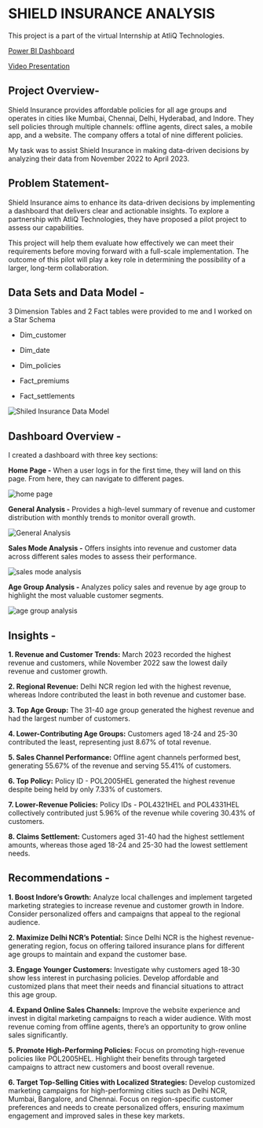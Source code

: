 # SHIELD INSURANCE ANALYSIS

This project is a part of the virtual Internship at AtliQ Technologies.

[Power BI Dashboard](https://app.powerbi.com/view?r=eyJrIjoiNjQyZWIzNDQtMTU5NS00ZGY4LThkOGUtZmQwN2ExOTViMzczIiwidCI6ImM2ZTU0OWIzLTVmNDUtNDAzMi1hYWU5LWQ0MjQ0ZGM1YjJjNCJ9&pageName=c409461be7270ac41e63&pageName=c409461be7270ac41e63)

[Video Presentation](https://www.linkedin.com/posts/mayurpawar8301_codebasicsvirtualinternship-dataanalytics-activity-7296037962998292480-x9KC?utm_source=share&utm_medium=member_desktop&rcm=ACoAAE4PqA8B7UiFw46YycR_R0SeCoycTUQtMko)

## Project Overview-

Shield Insurance provides affordable policies for all age groups and operates in cities like Mumbai, Chennai, Delhi, Hyderabad, and Indore. They sell policies through multiple channels: offline agents, direct sales, a mobile app, and a website. The company offers a total of nine different policies. 

My task was to assist Shield Insurance in making data-driven decisions by analyzing their data from November 2022 to April 2023.

## Problem Statement-

Shield Insurance aims to enhance its data-driven decisions by implementing a dashboard that delivers clear and actionable insights.
To explore a partnership with AtliQ Technologies, they have proposed a pilot project to assess our capabilities.

This project will help them evaluate how effectively we can meet their requirements before moving forward with a full-scale implementation.
The outcome of this pilot will play a key role in determining the possibility of a larger, long-term collaboration.



## Data Sets and Data Model - 

3 Dimension Tables and 2 Fact tables were provided to me and I worked on a Star Schema 

* Dim_customer
* Dim_date
* Dim_policies

* Fact_premiums
* Fact_settlements




![Shiled Insurance Data Model](https://github.com/user-attachments/assets/ae0f80c5-22b9-405f-974a-d225194b7b7a)



## Dashboard Overview - 

I created a dashboard with three key sections:

**Home Page -** When a user logs in for the first time, they will land on this page. From here, they can navigate to different pages.

![home page](https://github.com/user-attachments/assets/4c86e911-c87f-41b4-aea9-d9e95c662d8f)



**General Analysis -** Provides a high-level summary of revenue and customer distribution with monthly trends to monitor overall growth.

![General Analysis](https://github.com/user-attachments/assets/e7ed8330-e2f8-4b7d-83df-12d88e0edb2e)



**Sales Mode Analysis -** Offers insights into revenue and customer data across different sales modes to assess their performance.


![sales mode analysis](https://github.com/user-attachments/assets/04575041-dfaa-4a66-961b-696c240cb9fb)



**Age Group Analysis -** Analyzes policy sales and revenue by age group to highlight the most valuable customer segments.

![age group analysis](https://github.com/user-attachments/assets/68b72b1a-440b-48a0-840c-68b8b83a4bc6)



## Insights -

**1. Revenue and Customer Trends:** March 2023 recorded the highest revenue and customers, while November 2022 saw the lowest daily revenue and customer growth.

**2. Regional Revenue:** Delhi NCR region led with the highest revenue, whereas Indore contributed the least in both revenue and customer base.

**3. Top Age Group:** The 31-40 age group generated the highest revenue and had the largest number of customers.

**4. Lower-Contributing Age Groups:** Customers aged 18-24 and 25-30 contributed the least, representing just 8.67% of total revenue.

**5. Sales Channel Performance:** Offline agent channels performed best, generating 55.67% of the revenue and serving 55.41% of customers.

**6. Top Policy:** Policy ID - POL2005HEL generated the highest revenue despite being held by only 7.33% of customers.

**7. Lower-Revenue Policies:** Policy IDs - POL4321HEL and POL4331HEL collectively contributed just 5.96% of the revenue while covering 30.43% of customers.

**8. Claims Settlement:** Customers aged 31-40 had the highest settlement amounts, whereas those aged 18-24 and 25-30 had the lowest settlement needs.



## Recommendations -

**1. Boost Indore’s Growth:** Analyze local challenges and implement targeted marketing strategies to increase revenue and customer growth in Indore. Consider personalized offers and campaigns that appeal to the regional audience.

**2. Maximize Delhi NCR’s Potential:** Since Delhi NCR is the highest revenue-generating region, focus on offering tailored insurance plans for different age groups to maintain and expand the customer base.

**3. Engage Younger Customers:** Investigate why customers aged 18-30 show less interest in purchasing policies. Develop affordable and customized plans that meet their needs and financial situations to attract this age group.

**4. Expand Online Sales Channels:** Improve the website experience and invest in digital marketing campaigns to reach a wider audience. With most revenue coming from offline agents, there’s an opportunity to grow online sales significantly.

**5. Promote High-Performing Policies:** Focus on promoting high-revenue policies like POL2005HEL. Highlight their benefits through targeted campaigns to attract new customers and boost overall revenue.

**6. Target Top-Selling Cities with Localized Strategies:** Develop customized marketing campaigns for high-performing cities such as Delhi NCR, Mumbai, Bangalore, and Chennai. Focus on region-specific customer preferences and needs to create personalized offers, ensuring maximum engagement and improved sales in these key markets.
